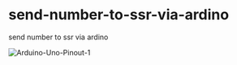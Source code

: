 # send-number-to-ssr-via-ardino
send number to ssr via ardino

![Arduino-Uno-Pinout-1](https://user-images.githubusercontent.com/1296728/94637654-19614880-0313-11eb-9036-76983ca69e49.png)
